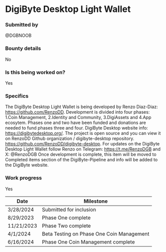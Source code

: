 # DigiByte Desktop Light Wallet   

### Submitted by
@DGBNOOB

### Bounty details
No

### Is this being worked on?
Yes

### Specifics
The DigiByte Desktop Light Wallet is being developed by Renzo Diaz-Diaz: https://github.com/RenzoDD.
Development is divided into four phases: 1.Coin Management, 2.Identity and Community, 3.DigiAssets and 4.App ecosytem. Phases one and two have been funded and donations are needed to fund phases three and four. DigiByte Desktop website info: https://digibytedesktop.org/.
The project is open source and you can view it on RenzoDD Github organization / digibyte-desktop repository. https://github.com/RenzoDD/digibyte-desktop.
For updates on the DigiByte Desktop Light Wallet follow Renzo on Telegram: https://t.me/RenzoDGB and X: @RenzoDGB
Once development is complete, this item will be moved to Completed items section of the DigiByte-Pipeline and info will be added to the DigiByte website.
### Work progress
Yes 

| Date | Milestone |
| --- | --- |
| 3/28/2024 | Submitted for inclusion |
| 8/29/2023 | Phase One complete  |
| 11/21/2023 | Phase Two complete  |
| 4/1/2024 | Beta Testing on Phase One Coin Management |
| 6/16/2024 | Phase One Coin Management complete |
